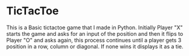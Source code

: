 # TicTacToe
This is a Basic tictactoe game that I made in Python.
Initially Player "X" starts the game and asks for an input of the position and then it flips to Player "O" and asks again, this process continues until a player gets 3 position in a row, column or diagonal. If none wins it displays it as a tie.
